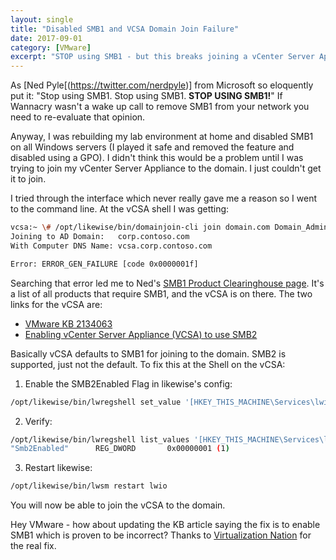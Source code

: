```yaml
---
layout: single
title: "Disabled SMB1 and VCSA Domain Join Failure"
date: 2017-09-01
category: [VMware]
excerpt: "STOP using SMB1 - but this breaks joining a vCenter Server Appliance to a domain. Fix it here"
---
```

As [Ned Pyle[(https://twitter.com/nerdpyle)] from Microsoft so eloquently put it: "Stop using SMB1. Stop using SMB1. **STOP USING SMB1!**" If Wannacry wasn't a wake up call to remove SMB1 from your network you need to re-evaluate that opinion.

Anyway, I was rebuilding my lab environment at home and disabled SMB1 on all Windows servers (I played it safe and removed the feature and disabled using a GPO). I didn't think this would be a problem until I was trying to join my vCenter Server Appliance to the domain. I just couldn't get it to join.

I tried through the interface which never really gave me a reason so I went to the command line. At the vCSA shell I was getting:

~~~ bash
vcsa:~ \# /opt/likewise/bin/domainjoin-cli join domain.com Domain_Administrator Password
Joining to AD Domain:   corp.contoso.com
With Computer DNS Name: vcsa.corp.contoso.com

Error: ERROR_GEN_FAILURE [code 0x0000001f]
~~~

Searching that error led me to Ned's [SMB1 Product Clearinghouse page](https://blogs.technet.microsoft.com/filecab/2017/06/01/smb1-product-clearinghouse/). It's a list of all products that require SMB1, and the vCSA is on there. The two links for the vCSA are:
* [VMware KB 2134063](https://kb.vmware.com/selfservice/microsites/search.do?cmd=displayKC&docType=kc&externalId=2134063&sliceId=1&docTypeID=DT_KB_1_1&dialogID=479220377&stateId=0)
* [Enabling vCenter Server Appliance (VCSA) to use SMB2](https://virtualizationnation.com/2017/04/17/enabling-vcenter-server-appliance-vcsa-to-use-smb2/)

Basically vCSA defaults to SMB1 for joining to the domain. SMB2 is supported, just not the default. To fix this at the Shell on the vCSA:

1. Enable the SMB2Enabled Flag in likewise's config:
~~~ bash
/opt/likewise/bin/lwregshell set_value '[HKEY_THIS_MACHINE\Services\lwio\Parameters\Drivers\rdr]' Smb2Enabled 1
~~~
2. Verify:
~~~ bash
/opt/likewise/bin/lwregshell list_values '[HKEY_THIS_MACHINE\Services\l wio\Parameters\Drivers\rdr]'
"Smb2Enabled"      REG_DWORD       0x00000001 (1)
~~~
3. Restart likewise:
~~~ bash
/opt/likewise/bin/lwsm restart lwio
~~~

You will now be able to join the vCSA to the domain.

Hey VMware - how about updating the KB article saying the fix is to enable SMB1 which is proven to be incorrect? Thanks to [Virtualization Nation](https://virtualizationnation.com/) for the real fix.